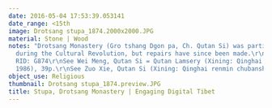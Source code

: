```yaml
---
date: 2016-05-04 17:53:39.053141
date_range: <15th
image: Drotsang stupa_1874.2000x2000.JPG
material: Stone | Wood
notes: "Drotsang Monastery (Gro tshang Dgon pa, Ch. Qutan Si) was partially destroyed
  during the Cultural Revolution, but repairs have since been made.\r\nTBRC Place
  RID: G874\r\nSee Wei Meng, Qutan Si = Qutan Lamsery (Xining: Qinghai renmin chubanshe,
  1986), 39p.\r\nSee Zuo Xie, Qutan Si (Xining: Qinghai renmin chubanshe, 1998),109p. "
object_use: Religious
thumbnail: Drotsang stupa_1874.preview.JPG
title: Stupa, Drotsang Monastery | Engaging Digital Tibet
---
```


